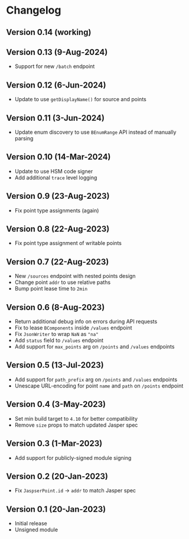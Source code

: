 # Changelog

## Version 0.14 (working)

## Version 0.13 (9-Aug-2024)
* Support for new `/batch` endpoint

## Version 0.12 (6-Jun-2024)
* Update to use `getDisplayName()` for source and points

## Version 0.11 (3-Jun-2024)
* Update enum discovery to use `BEnumRange` API instead of manually parsing

## Version 0.10 (14-Mar-2024)
* Update to use HSM code signer
* Add additional `trace` level logging

## Version 0.9 (23-Aug-2023)
* Fix point type assignments (again)

## Version 0.8 (22-Aug-2023)
* Fix point type assignment of writable points

## Version 0.7 (22-Aug-2023)
* New `/sources` endpoint with nested points design
* Change point `addr` to use relative paths
* Bump point lease time to `2min`

## Version 0.6 (8-Aug-2023)
* Return additional debug info on errors during API requests
* Fix to lease `BComponents` inside `/values` endpoint
* Fix `JsonWriter` to wrap `NaN` as `"na"`
* Add `status` field to `/values` endpoint
* Add support for `max_points` arg on `/points` and `/values` endpoints

## Version 0.5 (13-Jul-2023)
* Add support for `path_prefix` arg on `/points` and `/values` endpoints
* Unescape URL-encoding for point `name` and `path` on `/points` endpoint

## Version 0.4 (3-May-2023)
* Set min build target to `4.10` for better compatibility
* Remove `size` props to match updated Jasper spec

## Version 0.3 (1-Mar-2023)
* Add support for publicly-signed module signing

## Version 0.2 (20-Jan-2023)
* Fix `JaspserPoint.id` -> `addr` to match Jasper spec

## Version 0.1 (20-Jan-2023)
* Initial release
* Unsigned module